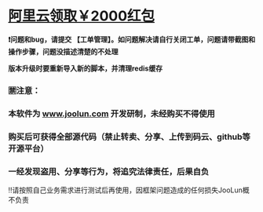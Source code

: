 # **[阿里云领取￥2000红包](https://promotion.aliyun.com/ntms/yunparter/invite.html?userCode=ktp7i3ac)**
**❗问题和bug，请提交 【工单管理】。如问题解决请自行关闭工单，问题请带截图和操作步骤，问题没描述清楚的不处理**

**版本升级时要重新导入新的脚本，并清理redis缓存**
### 🈲注意：
### 本软件为 www.joolun.com 开发研制，未经购买不得使用
### 购买后可获得全部源代码（禁止转卖、分享、上传到码云、github等开源平台）
### 一经发现盗用、分享等行为，将追究法律责任，后果自负

‼请按照自己业务需求进行测试后再使用，因框架问题造成的任何损失JooLun概不负责
